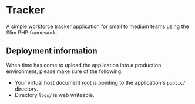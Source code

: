 # Tracker

A simple workforce tracker application for small to medium teams using the Slim PHP framework.

## Deployment information

When time has come to upload the application into a production environment, please make sure of the following:

* Your virtual host document root is pointing to the application's `public/` directory.
* Directory `logs/` is web writeable.
